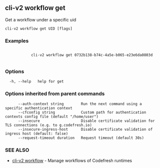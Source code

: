 ## cli-v2 workflow get

Get a workflow under a specific uid

```
cli-v2 workflow get UID [flags]
```

### Examples

```

            cli-v2 workflow get 0732b138-b74c-4a5e-b065-e23e6da0803d
        
```

### Options

```
  -h, --help   help for get
```

### Options inherited from parent commands

```
      --auth-context string        Run the next command using a specific authentication context
      --cfconfig string            Custom path for authentication contexts config file (default "/home/user")
      --insecure                   Disable certificate validation for TLS connections (e.g. to g.codefresh.io)
      --insecure-ingress-host      Disable certificate validation of ingress host (default: false)
      --request-timeout duration   Request timeout (default 30s)
```

### SEE ALSO

* [cli-v2 workflow](cli-v2_workflow.md)	 - Manage workflows of Codefresh runtimes

